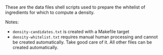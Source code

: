 These are the data files shell scripts used to prepare the whitelist of ingredients for which to compute a density.

Notes:
- `density-candidates.txt` is created with a Makefile target
- `density-whitelist.txt` requires manual human processing and cannot be created automatically. Take good care of it. All other files can be created automatically.

